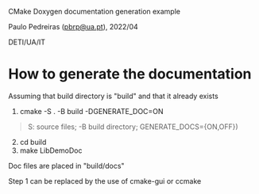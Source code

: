 CMake Doxygen documentation generation example

Paulo Pedreiras (pbrp@ua.pt), 2022/04

DETI/UA/IT

# How to generate the documentation

Assuming that build directory is "build" and that it already exists

1. cmake -S . -B build -DGENERATE_DOC=ON 

>S: source files; -B build directory; GENERATE_DOCS={ON,OFF})

2. cd build
3. make LibDemoDoc

Doc files are placed in "build/docs"


Step 1 can be replaced by the use of cmake-gui or ccmake


